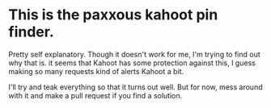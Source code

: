 # This is the paxxous kahoot pin finder.

Pretty self explanatory. Though it doesn't work for me, I'm trying to find out why that is.    it seems that Kahoot has some protection against this, I guess making so many requests kind of alerts Kahoot a bit.

I'll try and teak everything so that it turns out well. But for now, mess around with it and make a pull request if you find a solution.
